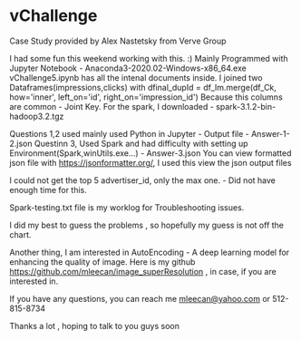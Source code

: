 # vChallenge
Case Study provided by Alex Nastetsky from Verve Group

I had some fun this weekend working with this. :)
Mainly Programmed with Jupyter Notebook - Anaconda3-2020.02-Windows-x86_64.exe
vChallenge5.ipynb has all the intenal documents inside.
I joined two Dataframes(impressions,clicks) with dfinal_dupId = df_Im.merge(df_Ck, how='inner', left_on='id', right_on='impression_id') 
Because this columns are common - Joint Key.
For the spark, I downloaded - spark-3.1.2-bin-hadoop3.2.tgz

Questions 1,2 used mainly used Python in Jupyter - Output file - Answer-1-2.json
Questinn 3, Used Spark and had difficulty with setting up Environment(Spark,winUtils.exe...) - Answer-3.json
You can view formatted json file with https://jsonformatter.org/, I used this view the json output files 

I could not get the top 5 advertiser_id, only the max one. - Did not have enough time for this. 

Spark-testing.txt file is my worklog for Troubleshooting issues.

I did my best to guess the problems , so hopefully my guess is not off the chart.

Another thing, I am interested in AutoEncoding - A deep learning model for enhancing the quality of image.
Here is my github https://github.com/mleecan/image_superResolution , in case, if you are interested in.

If you have any questions, you can reach me mleecan@yahoo.com or 512-815-8734

Thanks a lot , hoping to talk to you guys soon

